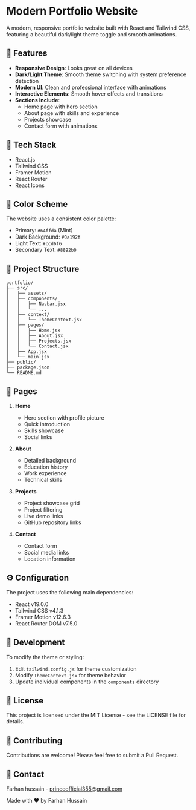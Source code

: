 # Modern Portfolio Website

A modern, responsive portfolio website built with React and Tailwind CSS, featuring a beautiful dark/light theme toggle and smooth animations.

## 🌟 Features

- **Responsive Design**: Looks great on all devices
- **Dark/Light Theme**: Smooth theme switching with system preference detection
- **Modern UI**: Clean and professional interface with animations
- **Interactive Elements**: Smooth hover effects and transitions
- **Sections Include**:
  - Home page with hero section
  - About page with skills and experience
  - Projects showcase
  - Contact form with animations

## 🚀 Tech Stack

- React.js
- Tailwind CSS
- Framer Motion
- React Router
- React Icons

## 🎨 Color Scheme

The website uses a consistent color palette:
- Primary: `#64ffda` (Mint)
- Dark Background: `#0a192f`
- Light Text: `#ccd6f6`
- Secondary Text: `#8892b0`

## 📂 Project Structure

```
portfolio/
├── src/
│   ├── assets/
│   ├── components/
│   │   ├── Navbar.jsx
│   │   └── ...
│   ├── context/
│   │   └── ThemeContext.jsx
│   ├── pages/
│   │   ├── Home.jsx
│   │   ├── About.jsx
│   │   ├── Projects.jsx
│   │   └── Contact.jsx
│   ├── App.jsx
│   └── main.jsx
├── public/
├── package.json
└── README.md
```

## 📱 Pages

1. **Home**
   - Hero section with profile picture
   - Quick introduction
   - Skills showcase
   - Social links

2. **About**
   - Detailed background
   - Education history
   - Work experience
   - Technical skills

3. **Projects**
   - Project showcase grid
   - Project filtering
   - Live demo links
   - GitHub repository links

4. **Contact**
   - Contact form
   - Social media links
   - Location information

## ⚙️ Configuration

The project uses the following main dependencies:
- React v19.0.0
- Tailwind CSS v4.1.3
- Framer Motion v12.6.3
- React Router DOM v7.5.0

## 🔧 Development

To modify the theme or styling:
1. Edit `tailwind.config.js` for theme customization
2. Modify `ThemeContext.jsx` for theme behavior
3. Update individual components in the `components` directory

## 📄 License

This project is licensed under the MIT License - see the LICENSE file for details.

## 🤝 Contributing

Contributions are welcome! Please feel free to submit a Pull Request.

## 📧 Contact

Farhan hussain - [princeofficial355@gmail.com](princeofficial355@gmail.com)

Made with ❤️ by Farhan Hussain